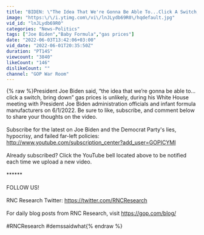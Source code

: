 ```yaml
---
title: "BIDEN: \"The Idea That We're Gonna Be Able To...Click A Switch, Bring Down\" Gas Prices Is Unlikely"
image: "https:\/\/i.ytimg.com\/vi\/lnJLydb69R0\/hqdefault.jpg"
vid_id: "lnJLydb69R0"
categories: "News-Politics"
tags: ["Joe Biden","Baby Formula","gas prices"]
date: "2022-06-03T13:42:06+03:00"
vid_date: "2022-06-01T20:35:50Z"
duration: "PT14S"
viewcount: "3840"
likeCount: "146"
dislikeCount: ""
channel: "GOP War Room"
---
```

{% raw %}President Joe Biden said, “the idea that we’re gonna be able to…click a switch, bring down” gas prices is unlikely, during his White House meeting with President Joe Biden administration officials and infant formula manufacturers on 6/1/2022. Be sure to like, subscribe, and comment below to share your thoughts on the video.<br /><br />Subscribe for the latest on Joe Biden and the Democrat Party's lies, hypocrisy, and failed far-left policies: <a rel="nofollow" target="blank" href="http://www.youtube.com/subscription_center?add_user=GOPICYMI">http://www.youtube.com/subscription_center?add_user=GOPICYMI</a><br /> <br />Already subscribed? Click the YouTube bell located above to be notified each time we upload a new video. <br /> <br />******<br /> <br />FOLLOW US!<br />  <br />RNC Research Twitter: <a rel="nofollow" target="blank" href="https://twitter.com/RNCResearch">https://twitter.com/RNCResearch</a><br /> <br />For daily blog posts from RNC Research, visit <a rel="nofollow" target="blank" href="https://gop.com/blog/">https://gop.com/blog/</a><br /><br />#RNCResearch #demssaidwhat{% endraw %}
